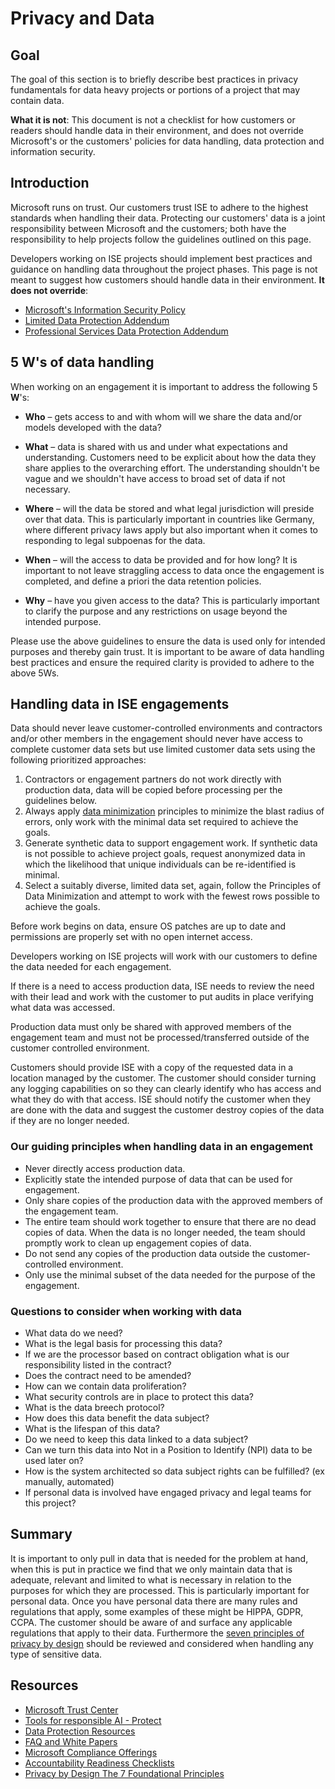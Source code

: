 # Privacy and Data

## Goal

The goal of this section is to briefly describe best practices in privacy fundamentals for data heavy projects or portions of a project that may contain data.

**What it is not**: This document is not a checklist for how customers or readers should handle data in their environment, and does not override Microsoft's or the customers' policies for data handling, data protection and information security.

## Introduction

Microsoft runs on trust. Our customers trust ISE to adhere to the highest standards when handling their data.
Protecting our customers' data is a joint responsibility between Microsoft and the customers;
both have the responsibility to help projects follow the guidelines outlined on this page.

Developers working on ISE projects should implement best practices and guidance on handling data throughout the project phases. This page is not meant to suggest how customers should handle data in their environment. **It does not override**:

- [Microsoft's Information Security Policy](https://aka.ms/CTRMSsecppext)
- [Limited Data Protection Addendum](https://aka.ms/mpsldpa)
- [Professional Services Data Protection Addendum](https://www.microsoft.com/licensing/docs/view/Microsoft-Products-and-Services-Data-Protection-Addendum-DPA)

## 5 W's of data handling

When working on an engagement it is important to address the following 5 **W**'s:

- **Who** – gets access to and with whom will we share the data and/or models developed with the data?

- **What** – data is shared with us and under what expectations and understanding.
Customers need to be explicit about how the data they share applies to the overarching effort.
The understanding shouldn't be vague and we shouldn't have access to broad set of data if not necessary.

- **Where** – will the data be stored and what legal jurisdiction will preside over that data.
This is particularly important in countries like Germany, where different privacy laws apply
but also important when it comes to responding to legal subpoenas for the data.

- **When** – will the access to data be provided and for how long?
It is important to not leave straggling access to data once the engagement is completed, and define a priori the data retention policies.

- **Why** – have you given access to the data?
This is particularly important to clarify the purpose and any restrictions on usage beyond the intended purpose.

Please use the above guidelines to ensure the data is used only for intended purposes and thereby gain trust.
It is important to be aware of data handling best practices and ensure the required clarity is provided to adhere to the above 5Ws.

## Handling data in ISE engagements

Data should never leave customer-controlled environments and contractors and/or other members in the engagement
should never have access to complete customer data sets but use limited customer data sets using the following prioritized approaches:

1. Contractors or engagement partners do not work directly with production data, data will be copied before processing per the guidelines below.
1. Always apply [data minimization](https://www.forbes.com/sites/bernardmarr/2016/03/16/why-data-minimization-is-an-important-concept-in-the-age-of-big-data/#3fb711e91da4)
principles to minimize the blast radius of errors, only work with the minimal data set required to achieve the goals.
1. Generate synthetic data to support engagement work. If synthetic data is not possible to achieve project goals,
request anonymized data in which the likelihood that unique individuals can be re-identified is minimal.
1. Select a suitably diverse, limited data set, again,
follow the Principles of Data Minimization and attempt to work with the fewest rows possible to achieve the goals.

Before work begins on data, ensure OS patches are up to date and permissions are properly set with no open internet access.

Developers working on ISE projects will work with our customers to define the data needed for each engagement.

If there is a need to access production data,
ISE needs to review the need with their lead and work with the customer to put audits in place verifying what data was accessed.

Production data must only be shared with approved members of the engagement team and must not be processed/transferred outside of the customer controlled environment.

Customers should provide ISE with a copy of the requested data in a location managed by the customer.
The customer should consider turning any logging capabilities on so they can clearly identify who has access and what they do with that access.
ISE should notify the customer when they are done with the data and suggest the customer destroy copies of the data if they are no longer needed.

### Our guiding principles when handling data in an engagement

- Never directly access production data.
- Explicitly state the intended purpose of data that can be used for engagement.
- Only share copies of the production data with the approved members of the engagement team.
- The entire team should work together to ensure that there are no dead copies of data. When the data is no longer needed,
the team should promptly work to clean up engagement copies of data.
- Do not send any copies of the production data outside the customer-controlled environment.
- Only use the minimal subset of the data needed for the purpose of the engagement.

### Questions to consider when working with data

- What data do we need?
- What is the legal basis for processing this data?
- If we are the processor based on contract obligation what is our responsibility listed in the contract?
- Does the contract need to be amended?
- How can we contain data proliferation?
- What security controls are in place to protect this data?
- What is the data breech protocol?
- How does this data benefit the data subject?
- What is the lifespan of this data?
- Do we need to keep this data linked to a data subject?
- Can we turn this data into Not in a Position to Identify (NPI) data to be used later on?
- How is the system architected so data subject rights can be fulfilled? (ex manually, automated)
- If personal data is involved have engaged privacy and legal teams for this project?

## Summary

It is important to only pull in data that is needed for the problem at hand,
when this is put in practice we find that we only maintain data that is adequate,
relevant and limited to what is necessary in relation to the purposes for which they are processed.
This is particularly important for personal data. Once you have personal data there are many rules and regulations that apply,
some examples of these might be HIPPA, GDPR, CCPA.
The customer should be aware of and surface any applicable regulations that apply to their data.
Furthermore the [seven principles of privacy by design](https://privacy.ucsc.edu/resources/privacy-by-design---foundational-principles.pdf)
should be reviewed and considered when handling any type of sensitive data.

## Resources

- [Microsoft Trust Center](https://www.microsoft.com/en-us/trust-center/privacy)
- [Tools for responsible AI - Protect](https://www.microsoft.com/en-us/ai/responsible-ai-resources?activetab=pivot1:primaryr5)
- [Data Protection Resources](https://servicetrust.microsoft.com/ViewPage/TrustDocuments?command=Download&docTab=6d000410-c9e9-11e7-9a91-892aae8839ad_AuditedControls)
- [FAQ and White Papers](https://servicetrust.microsoft.com/ViewPage/TrustDocuments?command=Download&docTab=6d000410-c9e9-11e7-9a91-892aae8839ad_AuditedControls)
- [Microsoft Compliance Offerings](https://learn.microsoft.com/en-us/compliance/regulatory/offering-home?view=o365-worldwide)
- [Accountability Readiness Checklists](https://learn.microsoft.com/en-us/compliance/regulatory/gdpr-arc?view=o365-worldwide#gdpr-compliance-controls)
- [Privacy by Design The 7 Foundational Principles](https://privacy.ucsc.edu/resources/privacy-by-design---foundational-principles.pdf)
